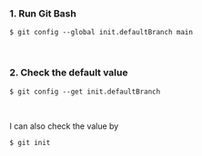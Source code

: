 
### 1. Run **Git Bash**


```gitbash
$ git config --global init.defaultBranch main
```

<br>

### 2. Check the default value

```gitbash
$ git config --get init.defaultBranch
```

<br>

I can also check the value by 
```
$ git init
```